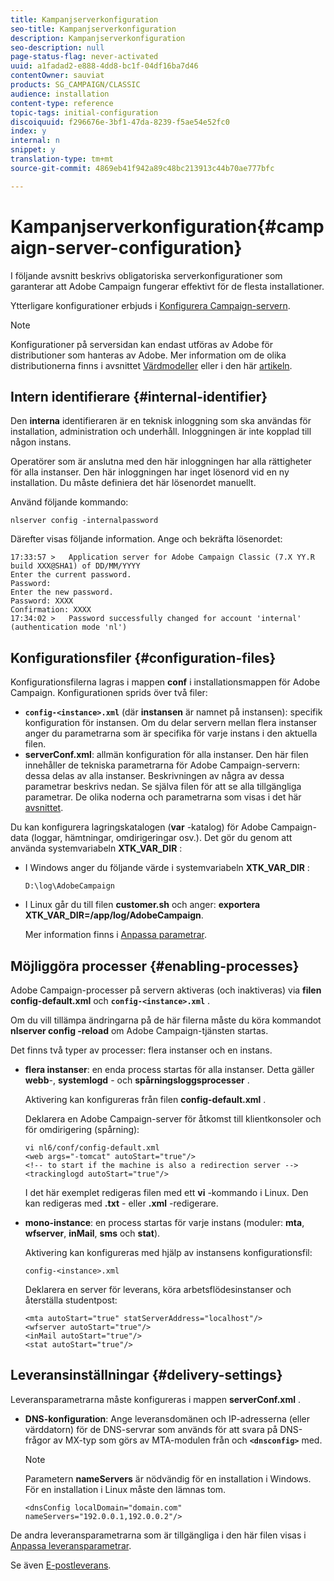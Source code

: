 ```yaml
---
title: Kampanjserverkonfiguration
seo-title: Kampanjserverkonfiguration
description: Kampanjserverkonfiguration
seo-description: null
page-status-flag: never-activated
uuid: a1fadad2-e888-4dd8-bc1f-04df16ba7d46
contentOwner: sauviat
products: SG_CAMPAIGN/CLASSIC
audience: installation
content-type: reference
topic-tags: initial-configuration
discoiquuid: f296676e-3bf1-47da-8239-f5ae54e52fc0
index: y
internal: n
snippet: y
translation-type: tm+mt
source-git-commit: 4869eb41f942a89c48bc213913c44b70ae777bfc

---
```



# Kampanjserverkonfiguration{#campaign-server-configuration}

I följande avsnitt beskrivs obligatoriska serverkonfigurationer som garanterar att Adobe Campaign fungerar effektivt för de flesta installationer.

Ytterligare konfigurationer erbjuds i [Konfigurera Campaign-servern](../../installation/using/configuring-campaign-server.md).

>[!NOTE]
>
>Konfigurationer på serversidan kan endast utföras av Adobe för distributioner som hanteras av Adobe. Mer information om de olika distributionerna finns i avsnittet [Värdmodeller](../../installation/using/hosting-models.md) eller i den här [artikeln](https://helpx.adobe.com/campaign/kb/acc-on-prem-vs-hosted.html).

## Intern identifierare {#internal-identifier}

Den **interna** identifieraren är en teknisk inloggning som ska användas för installation, administration och underhåll. Inloggningen är inte kopplad till någon instans.

Operatörer som är anslutna med den här inloggningen har alla rättigheter för alla instanser. Den här inloggningen har inget lösenord vid en ny installation. Du måste definiera det här lösenordet manuellt.

Använd följande kommando:

```
nlserver config -internalpassword
```

Därefter visas följande information. Ange och bekräfta lösenordet:

```
17:33:57 >   Application server for Adobe Campaign Classic (7.X YY.R build XXX@SHA1) of DD/MM/YYYY
Enter the current password.
Password:
Enter the new password.
Password: XXXX
Confirmation: XXXX
17:34:02 >   Password successfully changed for account 'internal' (authentication mode 'nl')
```

## Konfigurationsfiler {#configuration-files}

Konfigurationsfilerna lagras i mappen **conf** i installationsmappen för Adobe Campaign. Konfigurationen sprids över två filer:

* **`config-<instance>.xml`** (där **instansen** är namnet på instansen): specifik konfiguration för instansen. Om du delar servern mellan flera instanser anger du parametrarna som är specifika för varje instans i den aktuella filen.
* **serverConf.xml**: allmän konfiguration för alla instanser. Den här filen innehåller de tekniska parametrarna för Adobe Campaign-servern: dessa delas av alla instanser. Beskrivningen av några av dessa parametrar beskrivs nedan. Se själva filen för att se alla tillgängliga parametrar. De olika noderna och parametrarna som visas i det här [avsnittet](../../installation/using/the-server-configuration-file.md).

Du kan konfigurera lagringskatalogen (**var** -katalog) för Adobe Campaign-data (loggar, hämtningar, omdirigeringar osv.). Det gör du genom att använda systemvariabeln **XTK_VAR_DIR** :

* I Windows anger du följande värde i systemvariabeln **XTK_VAR_DIR** :

   ```
   D:\log\AdobeCampaign
   ```

* I Linux går du till filen **customer.sh** och anger: **exportera XTK_VAR_DIR=/app/log/AdobeCampaign**.

   Mer information finns i [Anpassa parametrar](../../installation/using/installing-packages-with-linux.md#personalizing-parameters).

## Möjliggöra processer {#enabling-processes}

Adobe Campaign-processer på servern aktiveras (och inaktiveras) via **filen config-default.xml** och **`config-<instance>.xml`** .

Om du vill tillämpa ändringarna på de här filerna måste du köra kommandot **nlserver config -reload** om Adobe Campaign-tjänsten startas.

Det finns två typer av processer: flera instanser och en instans.

* **flera instanser**: en enda process startas för alla instanser. Detta gäller **webb**-, **systemlogd** - och **spårningsloggsprocesser** .

   Aktivering kan konfigureras från filen **config-default.xml** .

   Deklarera en Adobe Campaign-server för åtkomst till klientkonsoler och för omdirigering (spårning):

   ```
   vi nl6/conf/config-default.xml
   <web args="-tomcat" autoStart="true"/>  
   <!-- to start if the machine is also a redirection server -->  
   <trackinglogd autoStart="true"/>
   ```

   I det här exemplet redigeras filen med ett **vi** -kommando i Linux. Den kan redigeras med **.txt** - eller **.xml** -redigerare.

* **mono-instance**: en process startas för varje instans (moduler: **mta**, **wfserver**, **inMail**, **sms** och **stat**).

   Aktivering kan konfigureras med hjälp av instansens konfigurationsfil:

   ```
   config-<instance>.xml
   ```

   Deklarera en server för leverans, köra arbetsflödesinstanser och återställa studentpost:

   ```
   <mta autoStart="true" statServerAddress="localhost"/>
   <wfserver autoStart="true"/>  
   <inMail autoStart="true"/>
   <stat autoStart="true"/>
   ```

## Leveransinställningar {#delivery-settings}

Leveransparametrarna måste konfigureras i mappen **serverConf.xml** .

* **DNS-konfiguration**: Ange leveransdomänen och IP-adresserna (eller värddatorn) för de DNS-servrar som används för att svara på DNS-frågor av MX-typ som görs av MTA-modulen från och **`<dnsconfig>`** med.

   >[!NOTE]
   >
   >Parametern **nameServers** är nödvändig för en installation i Windows. För en installation i Linux måste den lämnas tom.

   ```
   <dnsConfig localDomain="domain.com" nameServers="192.0.0.1,192.0.0.2"/>
   ```

De andra leveransparametrarna som är tillgängliga i den här filen visas i [Anpassa leveransparametrar](../../installation/using/configuring-campaign-server.md#personalizing-delivery-parameters).

Se även [E-postleverans](../../installation/using/email-deliverability.md).
